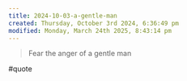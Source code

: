 ```yaml
---
title: 2024-10-03-a-gentle-man
created: Thursday, October 3rd 2024, 6:36:49 pm
modified: Monday, March 24th 2025, 8:43:14 pm
---
```


> Fear the anger of a gentle man

#quote